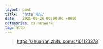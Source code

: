 ```yaml
---
layout: post
title:  "http 笔记"
date:   2021-09-26 00:00:00 +0800
categories: cs network
tag: http
---
```


> https://zhuanlan.zhihu.com/p/101120378